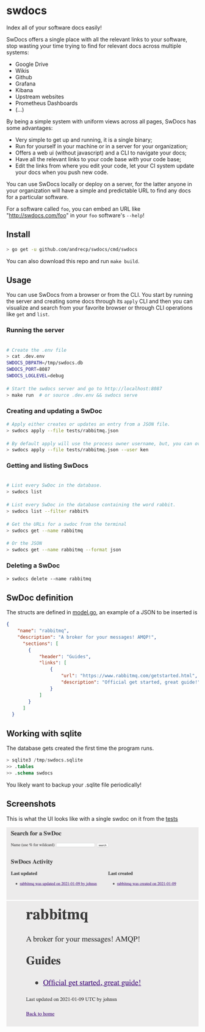 # swdocs
Index all of your software docs easily! 

SwDocs offers a single place with all the relevant links to your software, stop wasting your time trying to find for relevant docs across multiple systems:
* Google Drive
* Wikis
* Github
* Grafana
* Kibana
* Upstream websites
* Prometheus Dashboards
* (...)

By being a simple system with uniform views across all pages, SwDocs has some advantages:

* Very simple to get up and running, it is a single binary;
* Run for yourself in your machine or in a server for your organization;
* Offers a web ui (without javascript) and a CLI to navigate your docs;
* Have all the relevant links to your code base *with* your code base;
* Edit the links from where you edit your code, let your CI system update your docs when you push new code.


You can use SwDocs locally or deploy on a server, for the latter anyone in your organization will have a simple and predictable URL to find any docs for a particular software. 

For a software called `foo`, you can embed an URL like "http://swdocs.com/foo" in your `foo` software's `--help`! 

## Install

```bash
> go get -u github.com/andrecp/swdocs/cmd/swdocs
```

You can also download this repo and run `make build`.

## Usage

You can use SwDocs from a browser or from the CLI. You start by running the server and creating some docs through its `apply` CLI and then you can visualize and search from your favorite browser or through CLI operations like `get` and `list`.

### Running the server

```bash

# Create the .env file
> cat .dev.env
SWDOCS_DBPATH=/tmp/swdocs.db
SWDOCS_PORT=8087
SWDOCS_LOGLEVEL=debug

# Start the swdocs server and go to http://localhost:8087
> make run  # or source .dev.env && swdocs serve

```

### Creating and updating a SwDoc

```bash
# Apply either creates or updates an entry from a JSON file.
> swdocs apply --file tests/rabbitmq.json

# By default apply will use the process owner username, but, you can override it too for CIs (say from jenkins to parse the commit owner username)
> swdocs apply --file tests/rabbitmq.json --user ken
```

### Getting and listing SwDocs

```bash

# List every SwDoc in the database.
> swdocs list

# List every SwDoc in the database containing the word rabbit.
> swdocs list --filter rabbit%

# Get the URLs for a swdoc from the terminal
> swdocs get --name rabbitmq

# Or the JSON
> swdocs get --name rabbitmq --format json
```

### Deleting a SwDoc

```
> swdocs delete --name rabbitmq
```

## SwDoc definition

The structs are defined in [model.go](model.go), an example of a JSON to be inserted is

```json
{
    "name": "rabbitmq",
    "description": "A broker for your messages! AMQP!",
      "sections": [
        {
            "header": "Guides",
            "links": [
                {
                    "url": "https://www.rabbitmq.com/getstarted.html",
                    "description": "Official get started, great guide!"
                }
            ]
        }
      ]
  }
```

## Working with sqlite

The database gets created the first time the program runs.

```sql
> sqlite3 /tmp/swdocs.sqlite
>> .tables
>> .schema swdocs
```

You likely want to backup your .sqlite file periodically!


## Screenshots

This is what the UI looks like with a single swdoc on it from the [tests](tests/rabbitmq.json)

<img src="images/swdocs-home.png" width="800" />
<img src="images/swdoc-page.png" width="800" /> 
